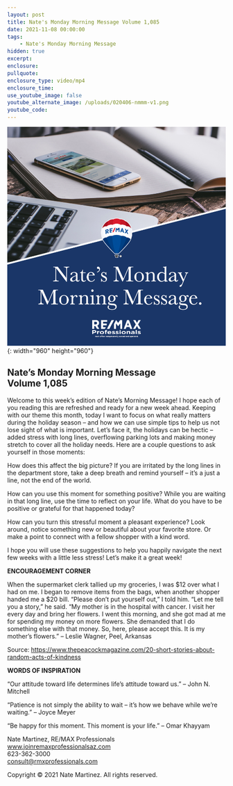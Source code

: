 ```yaml
---
layout: post
title: Nate's Monday Morning Message Volume 1,085
date: 2021-11-08 00:00:00
tags:
    - Nate's Monday Morning Message
hidden: true
excerpt:
enclosure:
pullquote:
enclosure_type: video/mp4
enclosure_time:
use_youtube_image: false
youtube_alternate_image: /uploads/020406-nmmm-v1.png
youtube_code:
---
```

![](/uploads/020406-nmmm-v1-1.png){: width="960" height="960"}

## **Nate’s Monday Morning Message<br>Volume 1,085**

Welcome to this week’s edition of Nate’s Morning Message\! I hope each of you reading this are refreshed and ready for a new week ahead. Keeping with our theme this month, today I want to focus on what really matters during the holiday season – and how we can use simple tips to help us not lose sight of what is important. Let’s face it, the holidays can be hectic – added stress with long lines, overflowing parking lots and making money stretch to cover all the holiday needs. Here are a couple questions to ask yourself in those moments:

How does this affect the big picture? If you are irritated by the long lines in the department store, take a deep breath and remind yourself – it’s a just a line, not the end of the world.

How can you use this moment for something positive? While you are waiting in that long line, use the time to reflect on your life. What do you have to be positive or grateful for that happened today?

How can you turn this stressful moment a pleasant experience? Look around, notice something new or beautiful about your favorite store. Or make a point to connect with a fellow shopper with a kind word.

I hope you will use these suggestions to help you happily navigate the next few weeks with a little less stress\! Let’s make it a great week\!

**ENCOURAGEMENT CORNER**

When the supermarket clerk tallied up my groceries, I was $12 over what I had on me. I began to remove items from the bags, when another shopper handed me a $20 bill. “Please don’t put yourself out,” I told him. “Let me tell you a story,” he said. “My mother is in the hospital with cancer. I visit her every day and bring her flowers. I went this morning, and she got mad at me for spending my money on more flowers. She demanded that I do something else with that money. So, here, please accept this. It is my mother’s flowers.” – Leslie Wagner, Peel, Arkansas

Source: https://www.thepeacockmagazine.com/20-short-stories-about-random-acts-of-kindness

**WORDS OF INSPIRATION**

“Our attitude toward life determines life’s attitude toward us.” – John N. Mitchell

“Patience is not simply the ability to wait – it’s how we behave while we’re waiting.” – Joyce Meyer

“Be happy for this moment. This moment is your life.” – Omar Khayyam

Nate Martinez, RE/MAX Professionals<br>www.joinremaxprofessionalsaz.com<br>623-362-3000<br>consult@rmxprofessionals.com

Copyright &copy; 2021 Nate Martinez. All rights reserved.
